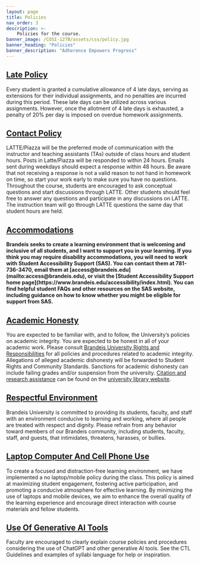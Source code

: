 ```yaml
---
layout: page
title: Policies
nav_order: 3
description: >-
    Policies for the course.
banner_image: /COSI-127B/assets/css/policy.jpg
banner_heading: "Policies"
banner_description: "Adherence Empowers Progress"
---
```


<div class="policies">
    <div class="policy">
        <h2><u>Late Policy</u></h2>
        <p>Every student is granted a cumulative allowance of 4 late days, serving as extensions for their individual assignments, and no penalties are incurred during this period. These late days can be utilized across various assignments. However, once the allotment of 4 late days is exhausted, a penalty of 20% per day is imposed on overdue homework assignments.</p>
    </div>
    <div class="policy">
        <h2><u>Contact Policy</u></h2>
        <p>LATTE/Piazza will be the preferred mode of communication with the instructor and teaching assistants (TAs) outside of class hours and student hours. Posts in Latte/Piazza will be responded to within 24 hours. Emails sent during weekdays should expect a response within 48 hours. Be aware that not receiving a response is not a valid reason to not hand in homework on time, so start your work early to make sure you have no questions. Throughout the course, students are encouraged to ask conceptual questions and start discussions through LATTE. Other students should feel free to answer any questions and participate in any discussions on LATTE. The instruction team will go through LATTE questions the same day that student hours are held.</p>
    </div>
    <div class="policy">
        <h2><u>Accommodations</u></h2>
        <p><b>Brandeis seeks to create a learning environment that is welcoming and inclusive of all students, and I want to support you in your learning. If you think you may require disability accommodations, you will need to work with Student Accessibility Support (SAS). You can contact them at 781-736-3470, email them at [access@brandeis.edu](mailto:access@brandeis.edu), or visit the [Student Accessibility Support home page](https://www.brandeis.edu/accessibility/index.html). You can find helpful student FAQs and other resources on the SAS website, including guidance on how to know whether you might be eligible for support from SAS.</b></p>
    </div>
</div>

## <u>Academic Honesty</u>
You are expected to be familiar with, and to follow, the University’s policies on academic integrity. You are expected to be honest in all of your academic work. Please consult [Brandeis University Rights and Responsibilities](https://www.brandeis.edu/studentlife/srcs/rightsresponsibilities/index.html) for all policies and procedures related to academic integrity. Allegations of alleged academic dishonesty will be forwarded to Student Rights and Community Standards. Sanctions for academic dishonesty can include failing grades and/or suspension from the university. [Citation and research assistance](https://guides.library.brandeis.edu/c.php?g=301723) can be found on the [university library website](https://www.brandeis.edu/library/index.html).  

## <u>Respectful Environment</u>
Brandeis University is committed to providing its students, faculty, and staff with an environment conducive to learning and working, where all people are treated with respect and dignity. Please refrain from any behavior toward members of our Brandeis community, including students, faculty, staff, and guests, that intimidates, threatens, harasses, or bullies.

## <u>Laptop Computer And Cell Phone Use</u>
To create a focused and distraction-free learning environment, we have implemented a no laptop/mobile policy during the class. This policy is aimed at maximizing student engagement, fostering active participation, and promoting a conducive atmosphere for effective learning. By minimizing the use of laptops and mobile devices, we aim to enhance the overall quality of the learning experience and encourage direct interaction with course materials and fellow students.

## <u>Use Of Generative AI Tools</u>
Faculty are encouraged to clearly explain course policies and procedures considering the use of ChatGPT and other generative AI tools. See the CTL Guidelines and examples of syllabi language for help or inspiration.